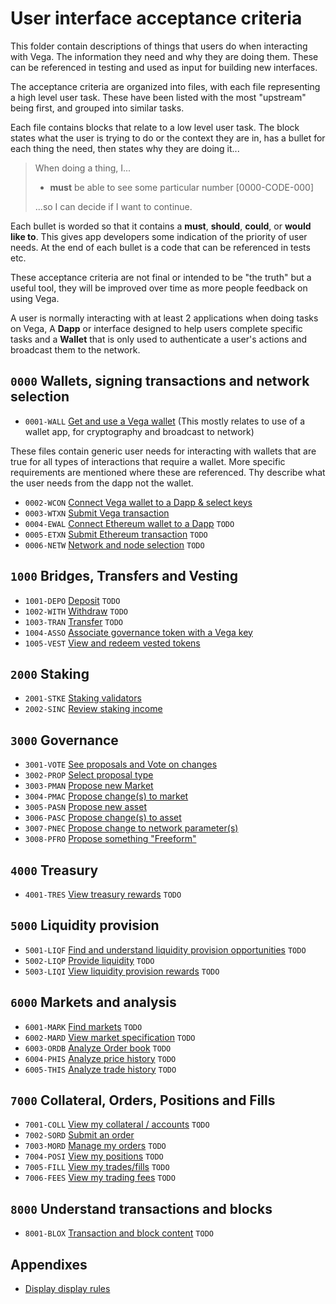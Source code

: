 # User interface acceptance criteria
This folder contain descriptions of things that users do when interacting with Vega. The information they need and why they are doing them. These can be referenced in testing and used as input for building new interfaces.

The acceptance criteria are organized into files, with each file representing a high level user task. These have been listed with the most "upstream" being first, and grouped into similar tasks.

Each file contains blocks that relate to a low level user task. The block states what the user is trying to do or the context they are in, has a bullet for each thing the need, then states why they are doing it...

> When doing a thing, I...
> 
>  - **must** be able to see some particular number [0000-CODE-000]
> 
> ...so I can decide if I want to continue.

Each bullet is worded so that it contains a **must**, **should**, **could**, or **would like to**. This gives app developers some indication of the priority of user needs. At the end of each bullet is a code that can be referenced in tests etc.

These acceptance criteria are not final or intended to be "the truth" but a useful tool, they will be improved over time as more people feedback on using Vega.

A user is normally interacting with at least 2 applications when doing tasks on Vega, A **Dapp** or interface designed to help users complete specific tasks and a **Wallet** that is only used to authenticate a user's actions and broadcast them to the network. 

## `0000` Wallets, signing transactions and network selection
- `0001-WALL` [Get and use a Vega wallet](0001-WALL-wallet.md) (This mostly relates to use of a wallet app, for cryptography and broadcast to network)
  
These files contain generic user needs for interacting with wallets that are true for all types of interactions that require a wallet. More specific requirements are mentioned where these are referenced. Thy describe what the user needs from the dapp not the wallet.

- `0002-WCON` [Connect Vega wallet to a Dapp & select keys](0002-WCON-connect_vega_wallet.md)
- `0003-WTXN` [Submit Vega transaction](0003-WTXN-submit_vega_transaction.md) 
- `0004-EWAL` [Connect Ethereum wallet to a Dapp](0004-EWAL-connect_ethereum_wallet.md) `TODO`
- `0005-ETXN` [Submit Ethereum transaction](0005-ETXN-submit_ethereum_transaction.md) `TODO`
- `0006-NETW` [Network and node selection](0006-NETW-network-and-nodes.md) `TODO`

## `1000` Bridges, Transfers and Vesting
- `1001-DEPO` [Deposit](1001-DEPO-desposit.md) `TODO`
- `1002-WITH` [Withdraw](1002-WITH-withdraw.md) `TODO`
- `1003-TRAN` [Transfer](1003-TRAN-transfer.md) `TODO`
- `1004-ASSO` [Associate governance token with a Vega key](1004-ASSO-associate.md)
- `1005-VEST` [View and redeem vested tokens](1005-VEST-vesting.md)

## `2000` Staking

- `2001-STKE` [Staking validators](2001-STKE-staking.md)
- `2002-SINC` [Review staking income](2002-SINC-staking-income.md)

## `3000` Governance

- `3001-VOTE` [See proposals and Vote on changes](3001-VOTE-vote.md)
- `3002-PROP` [Select proposal type](3002-PROP-propose.md)
- `3003-PMAN` [Propose new Market](3003-PMAN-propose_new_market.md)
- `3004-PMAC` [Propose change(s) to market](3004-PMAC-propose_market_change.md)
- `3005-PASN` [Propose new asset](3005-PASN-propose_new_asset.md)
- `3006-PASC` [Propose change(s) to asset](3006-PASC-propose_asset_change.md)
- `3007-PNEC` [Propose change to network parameter(s)](3007-PNEC-propose_network.md)
- `3008-PFRO` [Propose something "Freeform"](3008-PFRO-propose_freeform.md)

## `4000` Treasury 
- `4001-TRES` [View treasury rewards](4001-TRES-view_treasury_rewards.md) `TODO`

## `5000` Liquidity provision
- `5001-LIQF` [Find and understand liquidity provision opportunities](5001-LIQF-liquidity_opportunities.md) `TODO`
- `5002-LIQP` [Provide liquidity](5002-LIQP-provide_liquidity.md) `TODO`
- `5003-LIQI` [View liquidity provision rewards](5003-LIQI-liquidity_income.md) `TODO`

## `6000` Markets and analysis
- `6001-MARK` [Find markets](6001-MARK-find_markets.md) `TODO`
- `6002-MARD` [View market specification](6002-MDET-market-details.md) `TODO`
- `6003-ORDB` [Analyze Order book](6003-ORDB-order_book.md) `TODO`
- `6004-PHIS` [Analyze price history](6004-PHIS-price_history.md) `TODO`
- `6005-THIS` [Analyze trade history](6005-THIS-trade_history.md) `TODO`

## `7000` Collateral, Orders, Positions and Fills 
- `7001-COLL` [View my collateral / accounts](7001-COLL-collateral.md) `TODO`
- `7002-SORD` [Submit an order](7002-SORD-submit_orders.md) 
- `7003-MORD` [Manage my orders](7003-MORD-manage_orders.md) `TODO`
- `7004-POSI` [View my positions](7004-POSI-positions.md) `TODO`
- `7005-FILL` [View my trades/fills](7005-FILL-fills.md) `TODO`
- `7006-FEES` [View my trading fees](7006-FEES-fees.md) `TODO`

## `8000` Understand transactions and blocks
- `8001-BLOX` [Transaction and block content](8001-BLOX-transaction_and_blocks.md) `TODO`
## Appendixes 

- [Display display rules](9001-DATA-data_display.md)
